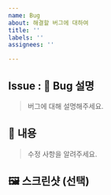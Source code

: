 ```yaml
---
name: Bug
about: 해결할 버그에 대하여
title: ''
labels: ''
assignees: ''

---
```


 ## Issue : 🐛 Bug 설명
> 버그에 대해 설명해주세요. 

## 📝 내용
> 수정 사항을 알려주세요. 

## 🖼️ 스크린샷 (선택)

